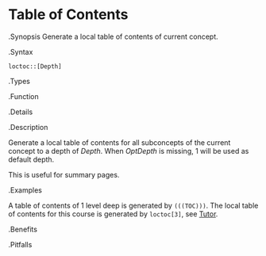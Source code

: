 # Table of Contents

.Synopsis
Generate a local table of contents of current concept.

.Syntax

`loctoc::[Depth]`

.Types

.Function

.Details

.Description

Generate a local table of contents for all subconcepts of the current concept to a depth of _Depth_.
When _OptDepth_ is missing, 1 will be used as default depth.

This is useful for summary pages.

.Examples

A table of contents of 1 level deep is generated by `(((TOC)))`.
The local table of contents for this course is generated by `loctoc[3]`, see [Tutor]((Tutor)).

.Benefits

.Pitfalls


